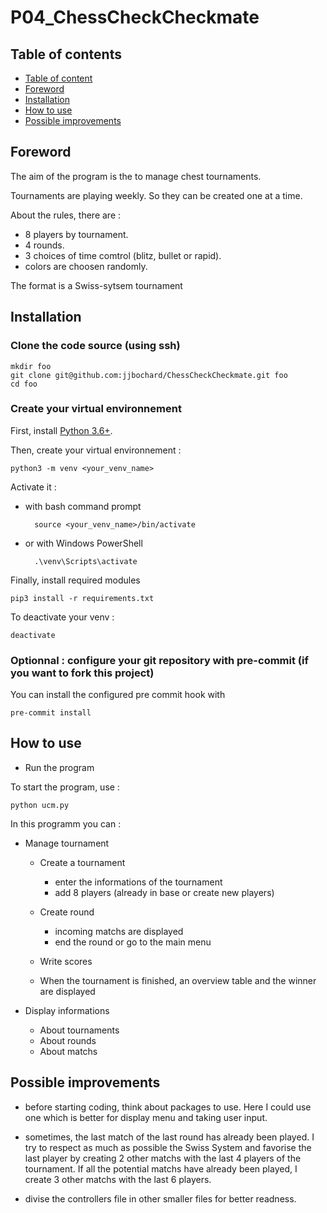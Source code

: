 # P04_ChessCheckCheckmate

## Table of contents
- [Table of content](#table-of-content)
- [Foreword](#foreword)
- [Installation](#installation)
- [How to use](#how-to-use)
- [Possible improvements](#possible-improvements)

## Foreword

The aim of the program is the to manage chest tournaments.

Tournaments are playing weekly. So they can be created one at a time.

About the rules, there are :
- 8 players by tournament.
- 4 rounds.
- 3 choices of time comtrol (blitz, bullet or rapid).
- colors are choosen randomly.

The format is a Swiss-sytsem tournament
## Installation
### Clone the code source (using ssh)

    mkdir foo
    git clone git@github.com:jjbochard/ChessCheckCheckmate.git foo
    cd foo

### Create your virtual environnement

First, install [Python 3.6+](https://www.python.org/downloads/).

Then, create your virtual environnement :

    python3 -m venv <your_venv_name>

Activate it :

- with bash command prompt

        source <your_venv_name>/bin/activate

- or with Windows PowerShell

        .\venv\Scripts\activate

Finally, install required modules

    pip3 install -r requirements.txt

To deactivate your venv :

    deactivate

### Optionnal : configure your git repository with pre-commit (if you want to fork this project)

You can install the configured pre commit hook with

    pre-commit install

## How to use

+ Run the program

To start the program, use :

    python ucm.py

In this programm you can :

* Manage tournament
  + Create a tournament
    - enter the informations of the tournament
    - add 8 players (already in base or create new players)

  + Create round
    - incoming matchs are displayed
    - end the round or go to the main menu

  + Write scores

  + When the tournament is finished, an overview table and the winner are displayed

* Display informations
  + About tournaments
  + About rounds
  + About matchs

## Possible improvements

* before starting coding, think about packages to use. Here I could use one which is better for display menu and taking user input.

* sometimes, the last match of the last round has already been played. I try to respect as much as possible the Swiss System and favorise the last player by creating 2 other matchs with the last 4 players of the tournament. If all the potential matchs have already been played, I create 3 other matchs with the last 6 players.

* divise the controllers file in other smaller files for better readness.
